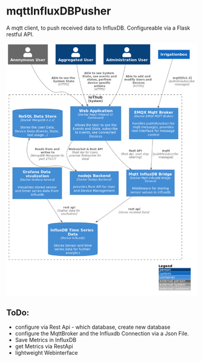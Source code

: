 # mqttInfluxDBPusher
A mqtt client, to push received data to InfluxDB. Configureable via a Flask restful API. 


![IoTHub](./doc/generated/IoThub_containers.png)

## ToDo: 
- configure via Rest Api - which database, create new database
- configure the MqttBroker and the Influxdb Connection via a Json File. 
- Save Metrics in InfluxDB
- get Metrics via RestApi
- lightweight Webinterface
